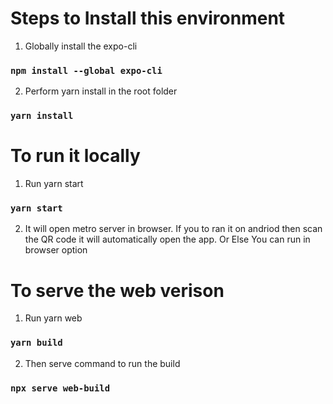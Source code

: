 # Steps to Install this environment
1. Globally install the expo-cli
### `npm install --global expo-cli`
2. Perform yarn install in the root folder
### `yarn install`

# To run it locally
1. Run yarn start
### `yarn start`
2. It will open metro server in browser. If you to ran it on andriod then scan the QR code it will automatically open the app. Or Else You can run in browser option

# To serve the web verison
1. Run yarn web
### `yarn build`
2. Then serve command to run the build
### `npx serve web-build`